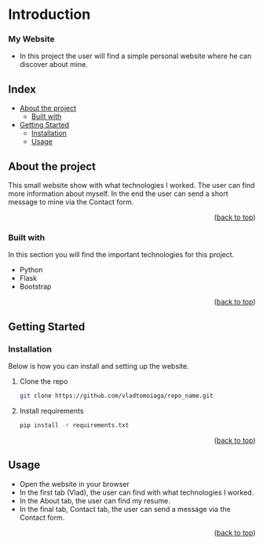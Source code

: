 # Introduction
### My Website

- In this project the user will find a simple personal website where he can discover about
mine.

## Index

- [About the project](#about-the-project)
  - [Built with](#built-with)
- [Getting Started](#getting-started)
  - [Installation](#installation)
  - [Usage](#usage)


<!-- ABOUT THE PROJECT -->
## About the project

This small website show with what technologies I worked. 
The user can find more information about myself.
In the end the user can send a short message to mine via the Contact form.

<p align="right">(<a href="#readme-top">back to top</a>)</p>


### Built with

In this section you will find the important technologies for this project.

* Python
* Flask
* Bootstrap

<p align="right">(<a href="#readme-top">back to top</a>)</p>



<!-- GETTING STARTED -->
## Getting Started

### Installation

Below is how you can install and setting up the website.


1. Clone the repo
   ```sh
   git clone https://github.com/vladtomoiaga/repo_name.git
   ```
2. Install requirements
   ```sh
   pip install -r requirements.txt
   ```

<p align="right">(<a href="#readme-top">back to top</a>)</p>



<!-- USAGE EXAMPLES -->
## Usage

* Open the website in your browser
* In the first tab (Vlad), the user can find with what technologies I worked.
* In the About tab, the user can find my resume.
* In the final tab, Contact tab, the user can send a message via the Contact form.


<p align="right">(<a href="#readme-top">back to top</a>)</p>